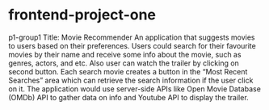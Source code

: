 # frontend-project-one

p1-group1
Title: Movie Recommender
An application that suggests movies to users based on their preferences. Users could search for their favourite movies by their name and receive some info about the movie, such as genres, actors, and etc. Also user can watch the trailer by clicking on second button. Each search movie creates a button in the “Most Recent Searches” area which can retrieve the search information if the user click on it. The application would use server-side APIs like Open Movie Database (OMDb) API to gather data on info and Youtube API to display the trailer.


 
